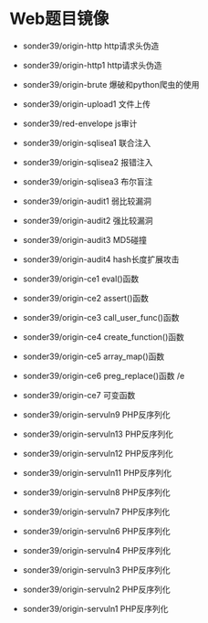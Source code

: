 # Web题目镜像
- sonder39/origin-http http请求头伪造
- sonder39/origin-http1 http请求头伪造
- sonder39/origin-brute  爆破和python爬虫的使用
- sonder39/origin-upload1 文件上传
- sonder39/red-envelope js审计
- sonder39/origin-sqlisea1 联合注入
- sonder39/origin-sqlisea2 报错注入
- sonder39/origin-sqlisea3 布尔盲注
- sonder39/origin-audit1 弱比较漏洞
- sonder39/origin-audit2 强比较漏洞
- sonder39/origin-audit3 MD5碰撞
- sonder39/origin-audit4 hash长度扩展攻击

- sonder39/origin-ce1 eval()函数
- sonder39/origin-ce2 assert()函数  
- sonder39/origin-ce3 call_user_func()函数
- sonder39/origin-ce4 create_function()函数 
- sonder39/origin-ce5 array_map()函数 
- sonder39/origin-ce6 preg_replace()函数 /e 
- sonder39/origin-ce7 可变函数

- sonder39/origin-servuln9  PHP反序列化
- sonder39/origin-servuln13 PHP反序列化
- sonder39/origin-servuln12 PHP反序列化
- sonder39/origin-servuln11 PHP反序列化
- sonder39/origin-servuln8  PHP反序列化
- sonder39/origin-servuln7  PHP反序列化
- sonder39/origin-servuln6  PHP反序列化
- sonder39/origin-servuln4  PHP反序列化
- sonder39/origin-servuln3  PHP反序列化
- sonder39/origin-servuln2  PHP反序列化
- sonder39/origin-servuln1  PHP反序列化